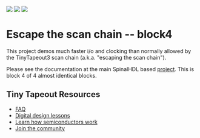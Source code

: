 ![](../../workflows/gds/badge.svg) ![](../../workflows/docs/badge.svg) ![](../../workflows/test/badge.svg)

# Escape the scan chain -- block4

This project demos much faster i/o and clocking than normally allowed by the TinyTapeout3 scan chain (a.k.a. "escaping the scan chain").

Please see the documentation at the main SpinalHDL based [project](https://github.com/diferential/sc-rv-tt03). This is block 4 of 4 almost identical blocks.

## Tiny Tapeout Resources

* [FAQ](https://tinytapeout.com/faq/)
* [Digital design lessons](https://tinytapeout.com/digital_design/)
* [Learn how semiconductors work](https://tinytapeout.com/siliwiz/)
* [Join the community](https://discord.gg/rPK2nSjxy8)
